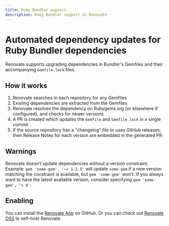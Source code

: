 ```yaml
---
title: Ruby Bundler support
description: Ruby Bundler support in Renovate
---
```


# Automated dependency updates for Ruby Bundler dependencies

Renovate supports upgrading dependencies in Bundler's Gemfiles and their accompanying `Gemfile.lock` files.

## How it works

1. Renovate searches in each repository for any Gemfiles
1. Existing dependencies are extracted from the Gemfiles
1. Renovate resolves the dependency on Rubygems.org (or elsewhere if configured), and checks for newer versions
1. A PR is created which updates the `Gemfile` and `Gemfile.lock` in a single commit
1. If the source repository has a "changelog" file or uses GitHub releases, then Release Notes for each version are embedded in the generated PR

## Warnings

Renovate doesn't update dependencies without a version constraint.
Example: `gem 'some-gem', '~> 1.2.3'` will update `some-gem` if a new version matching the constraint is available, but `gem 'some-gem'` won't.
If you always want to have the latest available version, consider specifying `gem 'some-gem', '> 0'`.

## Enabling

You can install the [Renovate App](https://github.com/apps/renovate) on GitHub.
Or you can check out [Renovate OSS](https://github.com/renovatebot/renovate) to self-host Renovate.
